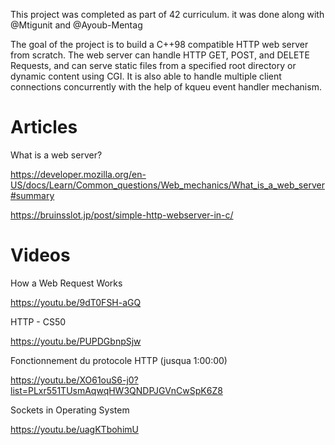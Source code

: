 
This project was completed as part of 42 curriculum. it was done along with @Mtigunit and @Ayoub-Mentag

The goal of the project is to build a C++98 compatible HTTP web server from scratch. The web server can handle HTTP GET, POST, and DELETE Requests, and can serve static files from a specified root directory or dynamic content using CGI. It is also able to handle multiple client connections concurrently with the help of kqueu event handler mechanism.


# Articles

What is a web server?

https://developer.mozilla.org/en-US/docs/Learn/Common_questions/Web_mechanics/What_is_a_web_server#summary

https://bruinsslot.jp/post/simple-http-webserver-in-c/


# Videos

How a Web Request Works

https://youtu.be/9dT0FSH-aGQ

HTTP - CS50

https://youtu.be/PUPDGbnpSjw

Fonctionnement du protocole HTTP (jusqua 1:00:00)

https://youtu.be/XO61ouS6-j0?list=PLxr551TUsmAqwqHW3QNDPJGVnCwSpK6Z8





Sockets in Operating System

https://youtu.be/uagKTbohimU
